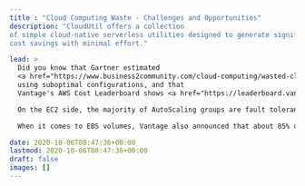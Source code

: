 ```yaml
---
title : "Cloud Computing Waste - Challenges and Opportunities"
description: "CloudUtil offers a collection
of simple cloud-native serverless utilities designed to generate significant
cost savings with minimal effort."

lead: >
  Did you know that Gartner estimated
  <a href="https://www.business2community.com/cloud-computing/wasted-cloud-spend-to-exceed-17-6-billion-in-2020-fueled-by-cloud-computing-growth-02292542">over $17B of cloud computing waste</a> in 2020, much of it by
  using suboptimal configurations, and that
  Vantage's AWS Cost Leaderboard shows <a href="https://leaderboard.vantage.sh/"> EC2 and EBS are among the largest cost drivers</a>? <br/>

  On the EC2 side, the majority of AutoScaling groups are fault tolerant enough to be safely converted to <a href="https://aws.amazon.com/ec2/spot/">EC2 Spot instances</a>, for up to 90% cost savings. <br/>

  When it comes to EBS volumes, Vantage also announced that about 85% of EBS volumes (the block storage used by every single running EC2 instance) are from previous generations and <a href="https://www.vantage.sh/blog/ebs-gp2-to-gp3-cost-savings">could be optimized to cost up to 20% less and offer increased performance</a> with a small and harmless configuration change. <br/>

date: 2020-10-06T08:47:36+00:00
lastmod: 2020-10-06T08:47:36+00:00
draft: false
images: []
---
```

